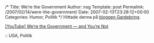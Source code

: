 /*
 Title: We’re the Government
 Author: nsg
 Template: post
 Permalink: /2007/02/14/were-the-government/
 Date: 2007-02-13T23:28:12+00:00
 Categories: Humor, Politik
*/
Hittade denna på [bloggen Gardebring][1].

  
[[YouTube] We&#8217;re the Government &#8212; and You&#8217;re Not][2]

:: USA, Politik

<small></small>

 [1]: http://gardebring.com/2007/02/326.html
 [2]: http://www.youtube.com/watch?v=pvsADU2OOWM